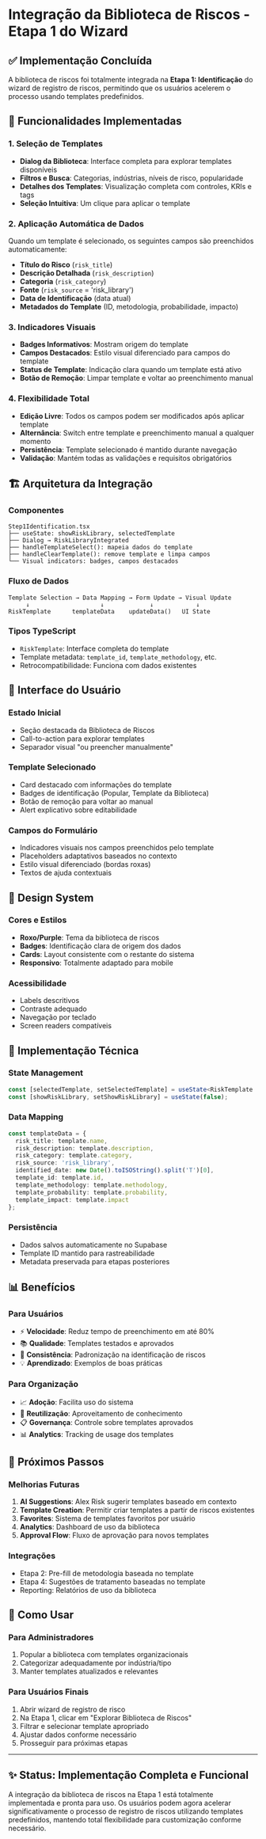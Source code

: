 # Integração da Biblioteca de Riscos - Etapa 1 do Wizard

## ✅ **Implementação Concluída**

A biblioteca de riscos foi totalmente integrada na **Etapa 1: Identificação** do wizard de registro de riscos, permitindo que os usuários acelerem o processo usando templates predefinidos.

## 🎯 **Funcionalidades Implementadas**

### **1. Seleção de Templates**
- **Dialog da Biblioteca**: Interface completa para explorar templates disponíveis
- **Filtros e Busca**: Categorias, indústrias, níveis de risco, popularidade
- **Detalhes dos Templates**: Visualização completa com controles, KRIs e tags
- **Seleção Intuitiva**: Um clique para aplicar o template

### **2. Aplicação Automática de Dados**
Quando um template é selecionado, os seguintes campos são preenchidos automaticamente:
- **Título do Risco** (`risk_title`)
- **Descrição Detalhada** (`risk_description`) 
- **Categoria** (`risk_category`)
- **Fonte** (`risk_source` = 'risk_library')
- **Data de Identificação** (data atual)
- **Metadados do Template** (ID, metodologia, probabilidade, impacto)

### **3. Indicadores Visuais**
- **Badges Informativos**: Mostram origem do template
- **Campos Destacados**: Estilo visual diferenciado para campos do template
- **Status de Template**: Indicação clara quando um template está ativo
- **Botão de Remoção**: Limpar template e voltar ao preenchimento manual

### **4. Flexibilidade Total**
- **Edição Livre**: Todos os campos podem ser modificados após aplicar template
- **Alternância**: Switch entre template e preenchimento manual a qualquer momento
- **Persistência**: Template selecionado é mantido durante navegação
- **Validação**: Mantém todas as validações e requisitos obrigatórios

## 🏗️ **Arquitetura da Integração**

### **Componentes**
```
Step1Identification.tsx
├── useState: showRiskLibrary, selectedTemplate
├── Dialog → RiskLibraryIntegrated
├── handleTemplateSelect(): mapeia dados do template
├── handleClearTemplate(): remove template e limpa campos
└── Visual indicators: badges, campos destacados
```

### **Fluxo de Dados**
```
Template Selection → Data Mapping → Form Update → Visual Update
     ↓                    ↓             ↓            ↓
RiskTemplate      templateData    updateData()   UI State
```

### **Tipos TypeScript**
- `RiskTemplate`: Interface completa do template
- Template metadata: `template_id`, `template_methodology`, etc.
- Retrocompatibilidade: Funciona com dados existentes

## 📱 **Interface do Usuário**

### **Estado Inicial**
- Seção destacada da Biblioteca de Riscos
- Call-to-action para explorar templates
- Separador visual "ou preencher manualmente"

### **Template Selecionado**
- Card destacado com informações do template
- Badges de identificação (Popular, Template da Biblioteca)
- Botão de remoção para voltar ao manual
- Alert explicativo sobre editabilidade

### **Campos do Formulário**
- Indicadores visuais nos campos preenchidos pelo template
- Placeholders adaptativos baseados no contexto
- Estilo visual diferenciado (bordas roxas)
- Textos de ajuda contextuais

## 🎨 **Design System**

### **Cores e Estilos**
- **Roxo/Purple**: Tema da biblioteca de riscos
- **Badges**: Identificação clara de origem dos dados
- **Cards**: Layout consistente com o restante do sistema
- **Responsivo**: Totalmente adaptado para mobile

### **Acessibilidade**
- Labels descritivos
- Contraste adequado
- Navegação por teclado
- Screen readers compatíveis

## 🔧 **Implementação Técnica**

### **State Management**
```typescript
const [selectedTemplate, setSelectedTemplate] = useState<RiskTemplate | null>();
const [showRiskLibrary, setShowRiskLibrary] = useState(false);
```

### **Data Mapping**
```typescript
const templateData = {
  risk_title: template.name,
  risk_description: template.description,
  risk_category: template.category,
  risk_source: 'risk_library',
  identified_date: new Date().toISOString().split('T')[0],
  template_id: template.id,
  template_methodology: template.methodology,
  template_probability: template.probability,
  template_impact: template.impact
};
```

### **Persistência**
- Dados salvos automaticamente no Supabase
- Template ID mantido para rastreabilidade
- Metadata preservada para etapas posteriores

## 📊 **Benefícios**

### **Para Usuários**
- ⚡ **Velocidade**: Reduz tempo de preenchimento em até 80%
- 📚 **Qualidade**: Templates testados e aprovados
- 🎯 **Consistência**: Padronização na identificação de riscos
- 💡 **Aprendizado**: Exemplos de boas práticas

### **Para Organização**
- 📈 **Adoção**: Facilita uso do sistema
- 🔄 **Reutilização**: Aproveitamento de conhecimento
- 📋 **Governança**: Controle sobre templates aprovados
- 📊 **Analytics**: Tracking de usage dos templates

## 🚀 **Próximos Passos**

### **Melhorias Futuras**
1. **AI Suggestions**: Alex Risk sugerir templates baseado em contexto
2. **Template Creation**: Permitir criar templates a partir de riscos existentes
3. **Favorites**: Sistema de templates favoritos por usuário
4. **Analytics**: Dashboard de uso da biblioteca
5. **Approval Flow**: Fluxo de aprovação para novos templates

### **Integrações**
- Etapa 2: Pre-fill de metodologia baseada no template
- Etapa 4: Sugestões de tratamento baseadas no template
- Reporting: Relatórios de uso da biblioteca

## 📝 **Como Usar**

### **Para Administradores**
1. Popular a biblioteca com templates organizacionais
2. Categorizar adequadamente por indústria/tipo
3. Manter templates atualizados e relevantes

### **Para Usuários Finais**
1. Abrir wizard de registro de risco
2. Na Etapa 1, clicar em "Explorar Biblioteca de Riscos"
3. Filtrar e selecionar template apropriado
4. Ajustar dados conforme necessário
5. Prosseguir para próximas etapas

---

## ✨ **Status: Implementação Completa e Funcional**

A integração da biblioteca de riscos na Etapa 1 está totalmente implementada e pronta para uso. Os usuários podem agora acelerar significativamente o processo de registro de riscos utilizando templates predefinidos, mantendo total flexibilidade para customização conforme necessário.